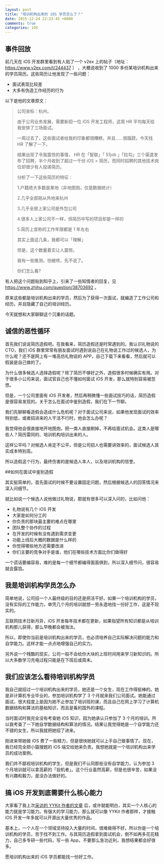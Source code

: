 ```yaml
---
layout: post
title: "培训机构出来的 iOS 学员怎么了？"
date: 2015-12-24 22:23:45 +0800
comments: true
categories: iOS
---
```


## 事件回放

前几天在 iOS 开发群里看到有人贴了一个 v2ex 上的帖子（地址： <https://www.v2ex.com/t/244437> ） ，大概说收到了 1000 多份某培训机构出来的学员简历。这些简历让他发现了一些问题：

 * 面试表现比较差
 * 大多有伪造工作经历的行为

以下是他的文章原文：

> 公司坐标：杭州。 
>
> 由于公司业务发展，需要新招一位 iOS 开发工程师，这周 HR 平均每天给我安排了三场面试。 
>
> 一周过去了，这些面试者给我的印象都很糟糕，并且……很蹊跷，今天找 HR 了解了一下。 
>
> 结果出现了令我震惊的事情， HR 在「智联」「 51job 」「拉勾」三个渠道发布了招聘，半个月收到了超过一千份 iOS > 简历，而同时招聘的其他技术岗位却很少有人投递简历。 
>
> 分析了一下这些简历的特征： 
>
> 1.户籍绝大多数是某地（非地图炮，仅是数据统计） 
>
> 2.几乎全部刚从外地来杭州 
>
> 3.几乎全部上家公司是外包公司 
>
> 4.很多人上家公司不一样，但简历中写的项目却是一样的 
>
> 5.简历上宣称的工作年限都是 1 年左右 
> 
> 其实上面这几条，我都可以「理解」 
>
> 但是，这个数量着实让人震惊。 
> 
> 我有一些推测，怕被喷，先不说了。 
>
> 你们怎么看?

有人把这个问题贴到知乎上，引来了一些知情者的回复，见 <https://www.zhihu.com/question/38703692> 。

原来这些都是培训机构出来的学员，然后为了获得一次面试，就编造了工作公司和经历，并且隐藏了自己的培训经历。

今天就想和大家聊聊这个沉重的话题。

## 诚信的恶性循环

首先我们说说简历造假吧。在我看来，简历造假还是时常遇到的。我认识礼物说的 CTO，我们 iOS 群里常常有朋友面试时遇到说自己在礼物说工作过的候选人，为什么呢？还不是网上有一堆高仿礼物说的 APP，自己下载下来看看，然后就可以假装是自己做的了。

为什么很多候选人选择造假呢？除了简历不够好之外，造假很多时候确实有用。对于很多小公司来说，面试官自己也不懂如何面试 iOS 开发，那么就特别容易被忽悠。

但是，一个公司里面有 iOS 开发者，然后再稍微懂一些面试技巧的话，简历造假是很容易发现的。关于怎么在面试中鉴别造假，我们在下一节聊。

我们先聊聊看造假会造成什么危机呢？对于面试公司来说，如果他发现面试的效率特别低，或者招进来的人干活不行时，他会怎么办呢？

我觉得他会很直接地开地图炮，把一类人直接刷掉，不再给面试机会。这类人是哪些人？简历雷同的、培训机构培训出来的人。

这样公平吗？对候选人肯定不公平，但是公司招人也需要讲效率的，面试候选人其实成本特别高。

所以造假这个行为，最终伤害的是候选人本人，以及培训机构的信誉。

##如何在面试中鉴别造假

其实挺简单的，首先面试的时候不要设置固定问题，然后根据候选人的回答情况来深入问细节。

就比如说一个候选人说他做过礼物说，那就有很多可以深入问的，比如问他：

 * 礼物说有几个 iOS 开发
 * 大家是如何分工的
 * 你负责的那块最主要的难点在哪里
 * 团队整个协作的过程
 * 在开发的时候有没有遇到需求变更
 * 功能上线后大概的数据是什么样的
 * 你觉得哪些地方还需要改进
 * 你们主要的竞争对手是谁，他们在哪些技术方面比你们做得好

一个谎话要编容易，难的是每一个细节都编得面面俱到，所以深入细节问，很容易就会露馅。

## 我是培训机构学员怎么办

简单地说，公司招一个人最终级的目的还是把活干好。如果一个培训机构的学员，没有实际的工作能力，单凭几个月的培训就想一劳永逸地找一份好工作，这是不现实的。

互联网技术日新月异，iOS 开发每年技术都在更新，如果指望所有知识都是从培训机构那儿获得，那么早晚都会被淘汰。

所以，即使你当前是培训机构出来的学员，也必须培养自己实际解决问题的能力和自学能力。这样才能一点点地增强自己的实力。

另外说一个残酷的现实，公司一般不会给你大块的上班时间用来学习新知识的。所以大多数学习充电过程只能是在下班后或周末。

## 我们应该怎么看待培训机构学员

我自己就招过一个培训机构出来的学员，她还是一个女生，现在工作得挺棒的。她是非计算机专业毕业的，参加培训机构学了 3 个月就来我们公司面试。她能通过面试，很大程度上是因为她不止参加了培训班的课，而且自己在网上学习了计算机数据结构和算法的基础知识，而且是看的国外的课程。

当时面试时我完全没有考查她 iOS 知识，因为她承认只参加了 3 个月的培训。所以我考查了一下她自学数据结构和算法的情况。结果让我觉得她是一个自学能力还不错的女生，所以我就把她招了进来。

刚进来带她做 iOS 费了一些精力，但是很快她就可以上手自己做事情了。现在，我已经完全把小猿搜题的 iOS 端交给她来负责。我想她就是一个培训机构出来学员的成功案例。

我们并不鄙视培训机构的学生，但是我们不认同那些没有自学能力，认为参加 3 个月培训就可以拿高薪的「投机者」。这个行业虽然高薪，但是也很辛苦，如果没有兴趣和毅力，是没办法做好的。

## 搞 iOS 开发到底需要什么核心能力

大家看了我上次[采访的 YYKit 作者的文章](http://blog.devtang.com/blog/2015/11/26/yykit-auther-interview/) 后，或许就能明白，其实一个人核心的能力就是学习能力。有强大的学习能力，那么就可以像 YYKit 作者那样，才接触 iOS 开发一年多就可以开源出大量优秀的作品。

基本上，一个人在一个领域坚持投入大量的时间，很难做得不好。所以你是一个培训机构的学员，苦于找不到工作。与其简历造假拿到面试机会，倒不如再多花花精力，自己多专研一些代码，写一些 App，不要那么急功近利，我想结果都会好很多。

愿培训机构出来的 iOS 学员都能找一份好工作。
